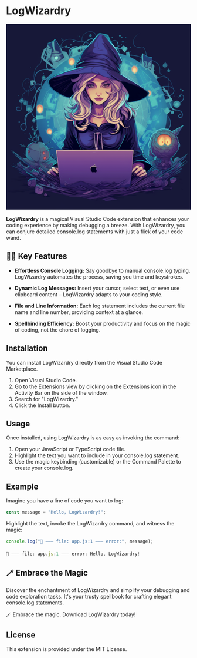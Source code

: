 # LogWizardry

![LogWizardry Logo](https://github.com/charrx/logwizardry/raw/main/src/assets/logwizardrylogo.png)

**LogWizardry** is a magical Visual Studio Code extension that enhances your coding experience by making debugging a breeze. With LogWizardry, you can conjure detailed console.log statements with just a flick of your code wand.

## 🧙‍♂️ Key Features

- **Effortless Console Logging:** Say goodbye to manual console.log typing. LogWizardry automates the process, saving you time and keystrokes.

- **Dynamic Log Messages:** Insert your cursor, select text, or even use clipboard content – LogWizardry adapts to your coding style.

- **File and Line Information:** Each log statement includes the current file name and line number, providing context at a glance.

- **Spellbinding Efficiency:** Boost your productivity and focus on the magic of coding, not the chore of logging.

## Installation

You can install LogWizardry directly from the Visual Studio Code Marketplace.

1. Open Visual Studio Code.
2. Go to the Extensions view by clicking on the Extensions icon in the Activity Bar on the side of the window.
3. Search for "LogWizardry."
4. Click the Install button.

## Usage

Once installed, using LogWizardry is as easy as invoking the command:

1. Open your JavaScript or TypeScript code file.
2. Highlight the text you want to include in your console.log statement.
3. Use the magic keybinding (customizable) or the Command Palette to create your console.log.

## Example

Imagine you have a line of code you want to log:

```javascript
const message = "Hello, LogWizardry!";
```

Highlight the text, invoke the LogWizardry command, and witness the magic:

```javascript
console.log("🚀 ――― file: app.js:1 ――― error:", message);

🚀 ――― file: app.js:1 ――― error: Hello, LogWizardry!
```

## 🪄 Embrace the Magic

Discover the enchantment of LogWizardry and simplify your debugging and code exploration tasks. It's your trusty spellbook for crafting elegant console.log statements.

🪄 Embrace the magic. Download LogWizardry today!

## License

This extension is provided under the MIT License.
